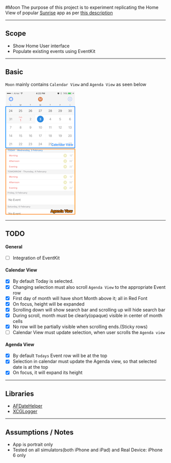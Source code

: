 #Moon
The purpose of this project is to experiment replicating the Home View of popular [Sunrise](https://itunes.apple.com/us/app/sunrise-calendar-outlook-app/id599114150?mt=8) app as per [this description](https://github.com/outlook/jobs/blob/master/instructions/ios-engineer.md)

----
## Scope
* Show Home User interface
* Populate existing events using EventKit

----
## Basic
`Moon` mainly contains `Calendar View` and `Agenda View` as seen below

![ProgressKit Banner](/Other/screenshot2.png)

----
## TODO
#### General
- [ ] Integration of EventKit

#### Calendar View
- [x] By default Today is selected.
- [x] Changing selection must also scroll `Agenda View` to the appropriate Event row
- [x] First day of month will have short Month above it; all in Red Font
- [x] On focus, height will be expanded
- [x] Scrolling down will show search bar and scrolling up will hide search bar
- [x] During scroll, month must be clearly(opaque) visible in center of month cells
- [x] No row will be partially visible when scrolling ends.(Sticky rows)
- [ ] Calendar View must update selection, when user scrolls the `Agenda view`

#### Agenda View
- [x] By default `Todays` Event row will be at the top
- [x] Selection in calendar must update the Agenda view, so that selected date is at the top
- [x] On focus, it will expand its height

----
## Libraries
* [AFDateHelper](https://github.com/melvitax/AFDateHelper)
* [XCGLogger](https://github.com/DaveWoodCom/XCGLogger)

----
## Assumptions /  Notes
* App is portrait only
* Tested on all simulators(both iPhone and iPad) and Real Device: iPhone 6 only
